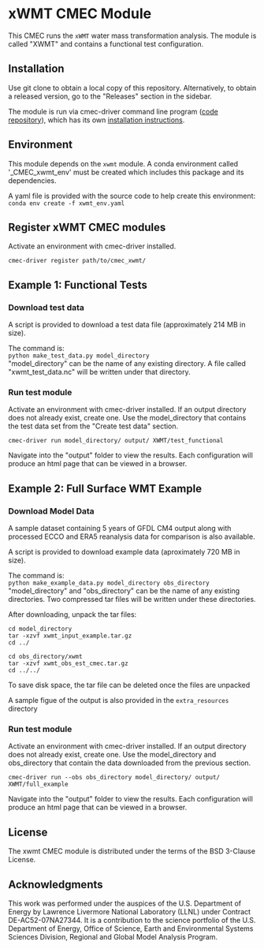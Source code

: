 # xWMT CMEC Module

This CMEC runs the `xWMT` water mass transformation analysis. The module is called "XWMT" and contains a functional test configuration.  

## Installation
Use git clone to obtain a local copy of this repository. Alternatively, to obtain a released version, go to the "Releases" section in the sidebar.

The module is run via cmec-driver command line program ([code repository](https://github.com/cmecmetrics/cmec-driver)), which has its own [installation instructions](https://github.com/cmecmetrics/cmec-driver#installation).  

## Environment    
This module depends on the `xwmt` module. A conda environment called '_CMEC_xwmt_env' must be created which includes this package and its dependencies.

A yaml file is provided with the source code to help create this environment:  
`conda env create -f xwmt_env.yaml`

## Register xWMT CMEC modules  
Activate an environment with cmec-driver installed.  

`cmec-driver register path/to/cmec_xwmt/`  

## Example 1: Functional Tests
### Download test data  
A script is provided to download a test data file (approximately 214 MB in size).   

The command is:  
`python make_test_data.py model_directory`  
"model_directory" can be the name of any existing directory. A file called "xwmt_test_data.nc" will be written under that directory.  

### Run test module  
Activate an environment with cmec-driver installed.
If an output directory does not already exist, create one. Use the model_directory that contains the test data set from the "Create test data" section.  

`cmec-driver run model_directory/ output/ XWMT/test_functional`  

Navigate into the "output" folder to view the results. Each configuration will produce an html page that can be viewed in a browser.

## Example 2: Full Surface WMT Example
### Download Model Data 
A sample dataset containing 5 years of GFDL CM4 output along with processed ECCO and ERA5 reanalysis data for comparison is also available.

A script is provided to download example data (aproximately 720 MB in size).   

The command is:  
`python make_example_data.py model_directory obs_directory`  
"model_directory" and "obs_directory" can be the name of any existing directories. Two compressed tar files will be written under these directories.

After downloading, unpack the tar files:

```
cd model_directory
tar -xzvf xwmt_input_example.tar.gz
cd ../

cd obs_directory/xwmt
tar -xzvf xwmt_obs_est_cmec.tar.gz
cd ../../
```

To save disk space, the tar file can be deleted once the files are unpacked

A sample figue of the output is also provided in the `extra_resources` directory

### Run test module  
Activate an environment with cmec-driver installed.
If an output directory does not already exist, create one. Use the model_directory and obs_directory that contain the data downloaded from the previous section.  

`cmec-driver run --obs obs_directory model_directory/ output/ XWMT/full_example`  

Navigate into the "output" folder to view the results. Each configuration will produce an html page that can be viewed in a browser.

## License
The xwmt CMEC module is distributed under the terms of the BSD 3-Clause License.  

## Acknowledgments
This work was performed under the auspices of the U.S. Department of Energy by Lawrence Livermore National Laboratory (LLNL) under Contract DE-AC52-07NA27344. It is a contribution to the science portfolio of the U.S. Department of Energy, Office of Science, Earth and Environmental Systems Sciences Division, Regional and Global Model Analysis Program.
